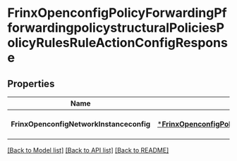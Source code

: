 # FrinxOpenconfigPolicyForwardingPfforwardingpolicystructuralPoliciesPolicyRulesRuleActionConfigResponse

## Properties
Name | Type | Description | Notes
------------ | ------------- | ------------- | -------------
**FrinxOpenconfigNetworkInstanceconfig** | [***FrinxOpenconfigPolicyForwardingPfforwardingpolicystructuralPoliciesPolicyRulesRuleActionConfig**](frinx.openconfig.policy.forwarding.pfforwardingpolicystructural.policies.policy.rules.rule.action.Config.md) |  | [optional] [default to null]

[[Back to Model list]](../README.md#documentation-for-models) [[Back to API list]](../README.md#documentation-for-api-endpoints) [[Back to README]](../README.md)


